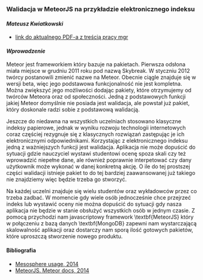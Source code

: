 ### Walidacja w MeteorJS na przykładzie elektronicznego indeksu
#### *Mateusz Kwiatkowski*

* [link do aktualnego PDF-a z treścią pracy mgr](https://github.com/Flover/praca_magisterska/raw/master/magisterka.pdf)

#### *Wprowadzenie*
Meteor jest frameworkiem który bazuje na pakietach. Pierwsza odsłona miała miejsce w grudniu 2011 roku pod nazwą Skybreak.
W styczniu 2012 twórcy postanowili zmienić nazwe na Meteor. Obecnie ciągle znajduje się w wersji beta, więc jego
podstawowa funkcjonalność nie jest kompletna. Można zwiększyć jego możliwości dodając pakiety, które otrzymujemy
od twórców Meteora oraz od społeczności. Jedną z podstawowych funkcji jakiej Meteor domyślnie nie posiada jest walidacja,
ale powstał już pakiet, który doskonale radzi sobie z podstawową walidacją.

Jeszcze do niedawna na wszystkich uczelniach stosowano klasyczne indeksy
papierowe, jednak w wyniku rozwoju technologii internetowych coraz częściej
rezygnuje się z klasycznych rozwiązań zastępując je ich elektronicznymi odpowiednikami.
Korzystając z elektronicznego indeksu jedną z ważniejszych funkcji jest walidacja. Aplikacja nie może dopuścić do
sytuacji gdzie nauczyciel wystawi studentowi ocenę spoza skali czy też wprowadzić niepełne dane, ale również
poprawnie interpetować czy dany użytkownik może wykonać w danej konkretną akcję. O ile do tej prostszej części
walidacji istnieje pakiet to do tej bardziej zaawansowanej już takiego nie znajdziemy więc będzie trzeba go stworzyć.

Na każdej uczelni znajduje się wielu studentów oraz wykładowców przez co trzeba zadbać. W momencie
gdy wiele osób jednocześnie chce przejrzeć indeks lub wystawić oceny nie można dopuścić do sytuacji gdy nasza
aplikacja nie będzie w stanie obsłużyć wszystkich osób w jednym czasie. Z pomocą przychodzi nam javascriptowy
framework \textbf{MeteorJS} który w połączeniu z bazą danych \textbf{MongoDB} zapewni nam wystarczającą skalowalność
aplikacji oraz dostarczy nam sporą ilość gotowych pakietów, które uproszczą stworzenie nowego produktu.

#### Bibliografia

* [Mesosphere usage, 2014](https://github.com/copleykj/Mesosphere)
* [MeteorJS. Meteor docs, 2014](http://docs.meteor.com/)
